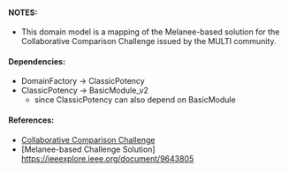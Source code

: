#### NOTES:
- This domain model is a mapping of the Melanee-based solution for the Collaborative Comparison Challenge issued by the MULTI community.

#### Dependencies:
- DomainFactory &#8594; ClassicPotency
- ClassicPotency &#8594; BasicModule_v2
    - since ClassicPotency can also depend on BasicModule

#### References:
- [Collaborative Comparison Challenge](https://www.wi-inf.uni-duisburg-essen.de/MULTI2018/wp-content/uploads/2018/03/MULTI2018-BicycleChallenge.pdf)
- [Melanee-based Challenge Solution] https://ieeexplore.ieee.org/document/9643805